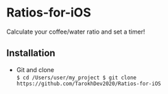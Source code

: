 # Ratios-for-iOS
Calculate your coffee/water ratio and set a timer!

## Installation ##
* Git and clone <br/>
`$ cd /Users/user/my_project
 $ git clone https://github.com/TarokhDev2020/Ratios-for-iOS
`
